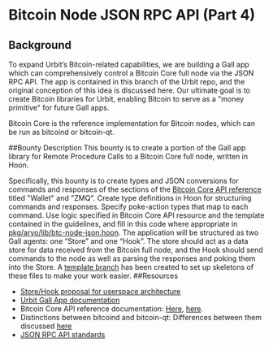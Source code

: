# Bitcoin Node JSON RPC API (Part 4)

## Background
To expand Urbit’s Bitcoin-related capabilities, we are building a Gall app which can comprehensively control a Bitcoin Core full node via the JSON RPC API. The app is contained in this branch of the Urbit repo, and the original conception of this idea is discussed here. Our ultimate goal is to create Bitcoin libraries for Urbit, enabling Bitcoin to serve as a "money primitive" for future Gall apps.

Bitcoin Core is the reference implementation for Bitcoin nodes, which can be run as bitcoind or bitcoin-qt.

##Bounty Description
This bounty is to create a portion of the Gall app library for Remote Procedure Calls to a Bitcoin Core full node, written in Hoon.

Specifically, this bounty is to create types and JSON conversions for commands and responses of the sections of the [Bitcoin Core API reference](https://bitcoincore.org/en/doc/0.18.0/) titled "Wallet" and "ZMQ".
Create type definitions in Hoon for structuring commands and responses. Specify poke-action types that map to each command. Use logic specified in Bitcoin Core API resource and the template contained in the guidelines, and fill in this code where appropriate in [pkg/arvo/lib/btc-node-json.hoon](https://github.com/urbit/urbit/blob/9bb9b20c71a0a46edc6c52dd869017d3a51ede30/pkg/arvo/lib/btc-node-json.hoon).
The application will be structured as two Gall agents: one “Store” and one “Hook”. The store should act as a data store for data received from the Bitcoin full node, and the Hook should send commands to the node as well as parsing the responses and poking them into the Store. A [template branch](https://github.com/urbit/urbit/tree/btc-node-grant) has been created to set up skeletons of these files to make your work easier.
##Resources
- [Store/Hook proposal for userspace architecture](https://docs.google.com/document/d/1hS_UuResG1S4j49_H-aSshoTOROKBnGoJAaRgOipf54/edit?usp=sharing)
- [Urbit Gall App documentation](https://urbit.org/docs/learn/arvo/gall/)
- Bitcoin Core API reference documentation: [Here](https://bitcoincore.org/en/doc/0.18.0/), [here](https://bitcoin.org/en/developer-reference#remote-procedure-calls-rpcs).
- Distinctions between bitcoind and bitcoin-qt: Differences between them discussed [here](https://bitcoin.stackexchange.com/questions/13368/whats-the-difference-between-bitcoind-and-bitcoin-qt-different-commands)
- [JSON RPC API standards](https://www.jsonrpc.org/specification)
